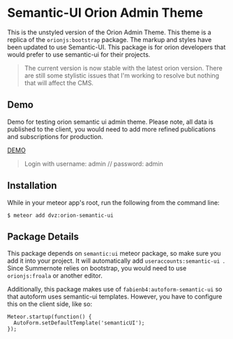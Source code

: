 # Semantic-UI Orion Admin Theme

This is the unstyled version of the Orion Admin Theme. This theme is a replica of the ```orionjs:bootstrap``` package. The markup and styles have been updated to use Semantic-UI. This package is for orion developers that would prefer to use semantic-ui for their projects.

> The current version is now stable with the latest orion version. There are still some stylistic issues that I'm working to resolve but nothing that will affect the CMS.

## Demo

Demo for testing orion semantic ui admin theme. Please note, all data is published to the client, you would need to add more refined publications and subscriptions for production.

[DEMO](http://orion-semantic-ui.meteor.com)

> Login with username: admin // password: admin

## Installation

While in your meteor app's root, run the following from the command line:

```
$ meteor add dvz:orion-semantic-ui
```

## Package Details

This package depends on ```semantic:ui``` meteor package, so make sure you add it into your project. It will automatically add ```useraccounts:semantic-ui ```. Since Summernote relies on bootstrap, you would need to use ```orionjs:froala``` or another editor.

Additionally, this package makes use of ```fabienb4:autoform-semantic-ui``` so that autoform uses semantic-ui templates. However, you have to configure this on the client side, like so:

```
Meteor.startup(function() {
  AutoForm.setDefaultTemplate('semanticUI');
});
```
